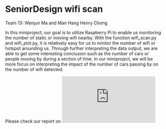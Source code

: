 # SeniorDesign wifi scan
Team 13: Wenjun Ma and Man Hang Henry Chong


In this miniproject, our goal is to utilize Raspberry Pi to enable us monitoring the number of static or moving wifi nearby. With the function wifi_scan.py and wifi_plot.py, it is relatively easy for us to minitor the number of wifi or hotspot arounding us. Through further interpreting the data output, we are able to get some interesting conclusion such as the number of cars or people moving by during a section of time. In our miniproject, we will be more focus on interpreting the impact of the number of cars passing by on the number of wifi detected.

 Please check our report on ![Report.md](https://github.com/WenjunMarvin/Senior-Design-wifi-scan/blob/15f0d7093a59dec1142349d15130f57ec89e71cb/Report.md)
